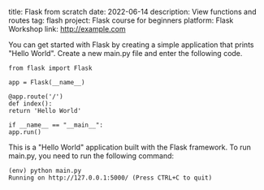 ﻿title: Flask from scratch
date: 2022-06-14
description: View functions and routes
tag: flash
project: Flask course for beginners
platform: Flask Workshop
link: http://example.com

You can get started with Flask by creating a simple application that prints "Hello World". Create a new main.py file and enter the following code.

	from flask import Flask

	app = Flask(__name__)

	@app.route('/')
	def index():
	return 'Hello World'

	if __name__ == "__main__":
	app.run()

This is a "Hello World" application built with the Flask framework. To run main.py, you need to run the following command:

	(env) python main.py
	Running on http://127.0.0.1:5000/ (Press CTRL+C to quit)